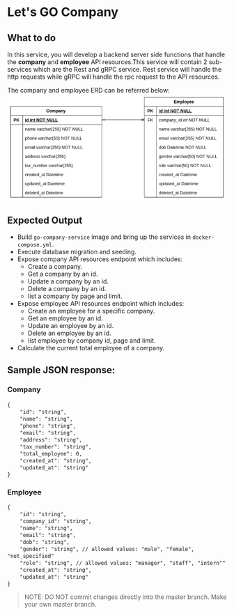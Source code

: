 # Let's GO Company

## What to do
In this service, you will develop a backend server side functions that handle the **company** and **employee** API
resources.This service will contain 2 sub-services which are the Rest and gRPC service.
Rest service will handle the http requests while gRPC will handle the rpc request to the API resources.

The company and employee ERD can be referred below:
![company-employee ERD](./asset/company-employee.png)

## Expected Output
* Build `go-company-service` image and bring up the services in `docker-compose.yml`.
* Execute database migration and seeding.
* Expose company API resources endpoint which includes:
    * Create a company.
    * Get a company by an id.
    * Update a company by an id.
    * Delete a company by an id.
    * list a company by page and limit.
* Expose employee API resources endpoint which includes:
    * Create an employee for a specific company.
    * Get an employee by an id.
    * Update an employee by an id.
    * Delete an employee by an id.
    * list employee by company id, page and limit.
* Calculate the current total employee of a company.

## Sample JSON response:
### Company
```
{
    "id": "string",
    "name": "string",
    "phone": "string",
    "email": "string",
    "address": "string",
    "tax_number": "string",
    "total_employee": 0,
    "created_at": "string",
    "updated_at": "string"
}
```
### Employee
```
{
    "id": "string",
    "company_id": "string",
    "name": "string",
    "email": "string",
    "dob": "string",
    "gender": "string", // allowed values: "male", "female", "not_specified"
    "role": "string", // allowed values: "manager", "staff", "intern""
    "created_at": "string",
    "updated_at": "string"
}
```

> NOTE: DO NOT commit changes directly into the master branch. Make your own master branch.